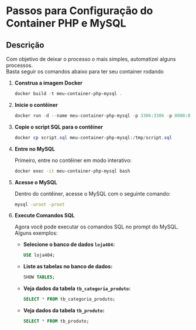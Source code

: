 # Passos para Configuração do Container PHP e MySQL

## Descrição

Com objetivo de deixar o processo o mais simples, automatizei alguns processos.  
Basta seguir os comandos abaixo para ter seu container rodando 


1. **Construa a imagem Docker**
    ```powershell
    docker build -t meu-container-php-mysql .
    ```

2. **Inicie o contêiner**
    ```powershell
    docker run -d --name meu-container-php-mysql -p 3306:3306 -p 8000:8000 meu-container-php-mysql
    ```

3. **Copie o script SQL para o contêiner**
    ```powershell
    docker cp script.sql meu-container-php-mysql:/tmp/script.sql
    ```

4. **Entre no MySQL**

   Primeiro, entre no contêiner em modo interativo:
    ```bash
    docker exec -it meu-container-php-mysql bash
    ```

5. **Acesse o MySQL**

   Dentro do contêiner, acesse o MySQL com o seguinte comando:
    ```bash
    mysql -uroot -proot
    ```
   
6. **Execute Comandos SQL**

   Agora você pode executar os comandos SQL no prompt do MySQL. Alguns exemplos:

   - **Selecione o banco de dados `loja404`:**
     ```sql
     USE loja404;
     ```

   - **Liste as tabelas no banco de dados:**
     ```sql
     SHOW TABLES;
     ```

   - **Veja dados da tabela `tb_categoria_produto`:**
     ```sql
     SELECT * FROM tb_categoria_produto;
     ```

   - **Veja dados da tabela `tb_produto`:**
     ```sql
     SELECT * FROM tb_produto;
     ```